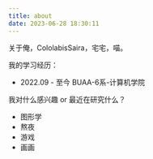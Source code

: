 ```yaml
---
title: about
date: 2023-06-28 18:30:11
---
```


关于俺，CololabisSaira，宅宅，喵。

我的学习经历：

- 2022.09 - 至今	BUAA-6系-计算机学院

我对什么感兴趣 or 最近在研究什么？

- 图形学
- 熬夜
- 游戏
- 画画

